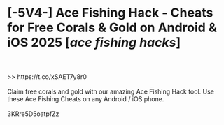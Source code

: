 # [-5V4-] Ace Fishing Hack - Cheats for Free Corals & Gold on Android & iOS 2025 [*ace fishing hacks*]
<br>
<br> >> https://t.co/xSAET7y8r0

<br>
<br>Claim free corals and gold with our amazing Ace Fishing Hack tool. Use these Ace Fishing Cheats on any Android / iOS phone.
<br>
<br>3KRre5D5oatpfZz

